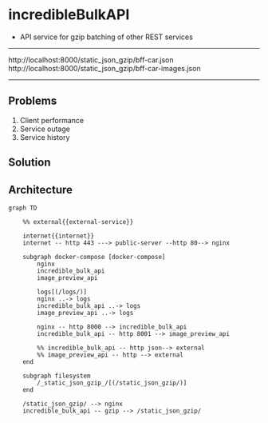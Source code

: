 # incredibleBulkAPI

* API service for gzip batching of other REST services

---

http://localhost:8000/static_json_gzip/bff-car.json
http://localhost:8000/static_json_gzip/bff-car-images.json

---

Problems
--------

1. Client performance
2. Service outage
3. Service history

Solution
--------

Architecture
------------

```mermaid
graph TD

    %% external{{external-service}}

    internet{{internet}}
    internet -- http 443 ---> public-server --http 80--> nginx

    subgraph docker-compose [docker-compose]
        nginx
        incredible_bulk_api
        image_preview_api

        logs[(/logs/)]
        nginx ..-> logs
        incredible_bulk_api ..-> logs
        image_preview_api ..-> logs

        nginx -- http 8000 --> incredible_bulk_api
        incredible_bulk_api -- http 8001 --> image_preview_api

        %% incredible_bulk_api -- http json--> external
        %% image_preview_api -- http --> external
    end

    subgraph filesystem
        /_static_json_gzip_/[(/static_json_gzip/)]
    end

    /static_json_gzip/ --> nginx
    incredible_bulk_api -- gzip --> /static_json_gzip/
```
